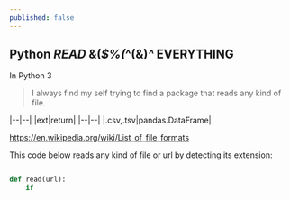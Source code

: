 ```yaml
---
published: false
---
```

## Python _READ_ &(*$%(*^(&)*^* EVERYTHING

In Python 3
> I always find my self trying to find a package that reads any kind of file.

|--|--|
|ext|return|
|--|--|
|.csv,.tsv|pandas.DataFrame|

https://en.wikipedia.org/wiki/List_of_file_formats

This code below reads any kind of file or url by detecting its extension:
```python

def read(url):
	if 

```
